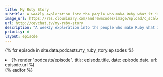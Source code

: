 ```yaml
---
title: My Ruby Story
subtitle: A weekly exploration into the people who make Ruby what it is.
image_url: https://res.cloudinary.com/andrewmcodes/image/upload/c_scale,q_auto:good,w_640/v1593758052/podcasts/my-ruby-story.jpg
url: http://devchat.tv/my-ruby-story
description: "A weekly exploration into the people who make Ruby what it is."
priority: 6
layout: episode
---
```


{% for episode in site.data.podcasts.my_ruby_story.episodes %}
  <li>
      {% render "podcasts/episode", title: episode.title, date: episode.date, url: episode.url %}
  </li>
{% endfor %}
